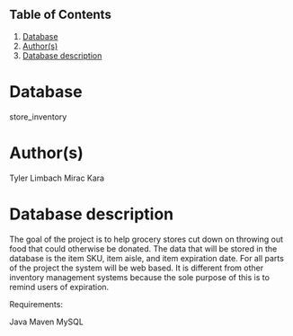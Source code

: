 ## Table of Contents
1. [Database](#database)
1. [Author(s)](#author)
1. [Database description](#description)
# Database
store_inventory
# Author(s)
Tyler Limbach
Mirac Kara
# Database description
The goal of the project is to help grocery stores cut down on throwing out food that could otherwise be donated. The data that will be stored in the database is the item SKU, item aisle, and item expiration date. For all parts of the project the system will be web based. It is different from other inventory management systems because the sole purpose of this is to remind users of expiration.


Requirements:

Java
Maven
MySQL
